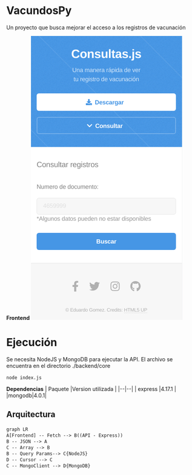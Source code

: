 ﻿# VacundosPy
Un proyecto que busca mejorar el acceso a los registros de vacunación

**Frontend**
![index](main.jpg)

# Ejecución
Se necesita NodeJS y MongoDB para ejecutar la API. 
El archivo se encuentra en el directorio ./backend/core

    node index.js

**Dependencias**
| Paquete |Version utilizada  |
|--|--|
| express |4.17.1 |
|mongodb|4.0.1|



## Arquitectura

```mermaid
graph LR
A[Frontend] -- Fetch --> B((API - Express))
B -- JSON --> A
C -- Array --> B
B -- Query Params--> C{NodeJS}
D -- Cursor --> C
C -- MongoClient --> D{MongoDB}
```
